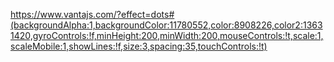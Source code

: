 <script src="three.r134.min.js"></script>
<script src="vanta.dots.min.js"></script>
<script>
VANTA.DOTS({
  el: "#your-element-selector",
  mouseControls: true,
  touchControls: true,
  gyroControls: false,
  minHeight: 200.00,
  minWidth: 200.00,
  scale: 1.00,
  scaleMobile: 1.00,
  color: 0x87edc2,
  color2: 0xcfffbc,
  backgroundColor: 0xb3c1c8,
  showLines: false
})
</script>

https://www.vantajs.com/?effect=dots#(backgroundAlpha:1,backgroundColor:11780552,color:8908226,color2:13631420,gyroControls:!f,minHeight:200,minWidth:200,mouseControls:!t,scale:1,scaleMobile:1,showLines:!f,size:3,spacing:35,touchControls:!t)
